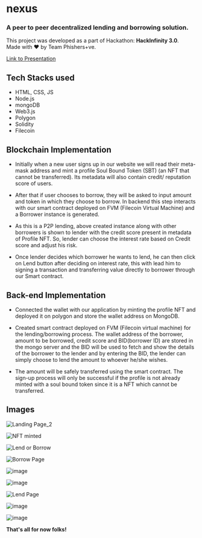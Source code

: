 # nexus
### A peer to peer decentralized lending and borrowing solution. 
This project was developed as a part of Hackathon: **HackInfinity 3.0**. <br />
Made with ❤ by Team Phishers+ve.

[Link to Presentation](https://docs.google.com/presentation/d/1LwY5ob_lkBRUrtpoLccnqSxwVQ-G9fw6kkeIrZuEZ0I/edit?usp=sharing)

## Tech Stacks used
* HTML, CSS, JS
* Node.js
* mongoDB
* Web3.js
* Polygon
* Solidity
* Filecoin

## Blockchain Implementation

* Initially when a new user signs up in our website we will
read their meta-mask address and mint a profile Soul
Bound Token (SBT) (an NFT that cannot be transferred). Its
metadata will also contain credit/ reputation score of
users.

* After that if user chooses to borrow, they will be asked to
input amount and token in which they choose to borrow. In
backend this step interacts with our smart contract
deployed on FVM (Filecoin Virtual Machine) and a Borrower
instance is generated.

* As this is a P2P lending, above created instance along with
other borrowers is shown to lender with the credit score
present in metadata of Profile NFT. So, lender can choose
the interest rate based on Credit score and adjust his risk.

* Once lender decides which borrower he wants to lend, he
can then click on Lend button after deciding on interest
rate, this with lead him to signing a transaction and
transferring value directly to borrower through our Smart
contract.


## Back-end Implementation

* Connected the wallet with our application by minting the profile
NFT and deployed it on polygon and store the wallet address on
MongoDB.

* Created smart contract deployed on FVM (Filecoin virtual machine) for the lending/borrowing process. The wallet address of the borrower, amount to be borrowed, credit score and BID(borrower ID) are stored in the mongo server and the BID will be used to fetch and show the details of the borrower to the lender and by entering the BID, the lender can simply choose to lend the amount to whoever he/she wishes.

* The amount will be safely transferred using the smart contract. The sign-up process will only be successful if the profile is not already minted with a soul bound token since it is a NFT which cannot be transferred.


## Images

![Landing Page_2](https://user-images.githubusercontent.com/86651116/217050747-622d27df-e066-400e-9ef4-9768137e9661.png)

![NFT minted](https://user-images.githubusercontent.com/86651116/217053976-372f9001-a1b7-4bbf-bf5f-2df8bd3d08aa.png)

![Lend or Borrow](https://user-images.githubusercontent.com/86651116/217053997-8dbe2e4e-386a-4c4b-a924-fa7c17b190b1.png)

![Borrow Page](https://user-images.githubusercontent.com/86651116/217054018-ad587a9d-b772-4e46-b2dc-98145c9a790e.png)

![image](https://user-images.githubusercontent.com/86651116/216798611-9d374483-5448-4ceb-a483-a75cde092a5e.png)

![image](https://user-images.githubusercontent.com/86651116/216798624-2b4a7038-568b-4c55-a39d-c08f8c867623.png)

![Lend Page](https://user-images.githubusercontent.com/86651116/217054318-a77b5514-beb5-429a-9258-816f673826f4.png)

![image](https://user-images.githubusercontent.com/86651116/216798638-a4e91c4a-f3ee-4b73-a306-1df4ba35c606.png)

![image](https://user-images.githubusercontent.com/86651116/216798648-528e5514-5cc9-4422-a8e6-f5db0e1af7e3.png)

**That's all for now folks!**

